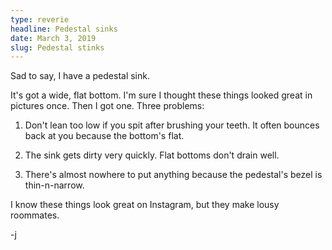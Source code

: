 ```yaml
---
type: reverie
headline: Pedestal sinks
date: March 3, 2019
slug: Pedestal stinks
---
```


Sad to say, I have a pedestal sink. 

It's got a wide, flat bottom. I'm sure I thought these things looked great in pictures once. Then I got one. Three problems:

1. Don't lean too low if you spit after brushing your teeth. It often bounces back at you because the bottom's flat.

2. The sink gets dirty very quickly. Flat bottoms don't drain well.

3. There's almost nowhere to put anything because the pedestal's bezel is thin-n-narrow. 
   
I know these things look great on Instagram, but they make lousy roommates.

-j
